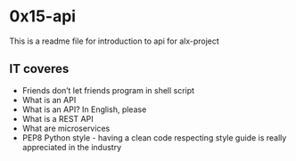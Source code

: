 # 0x15-api
This is a readme file for introduction to api for alx-project

## IT coveres
* Friends don’t let friends program in shell script
* What is an API
* What is an API? In English, please
* What is a REST API
* What are microservices
* PEP8 Python style - having a clean code respecting style guide is really appreciated in the industry
